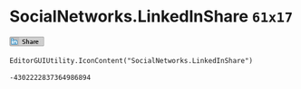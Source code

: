 # SocialNetworks.LinkedInShare `61x17`
<img src="/img/SocialNetworks.LinkedInShare.png" width=61 height=17>

``` CSharp
EditorGUIUtility.IconContent("SocialNetworks.LinkedInShare")
```
```
-4302222837364986894
```

